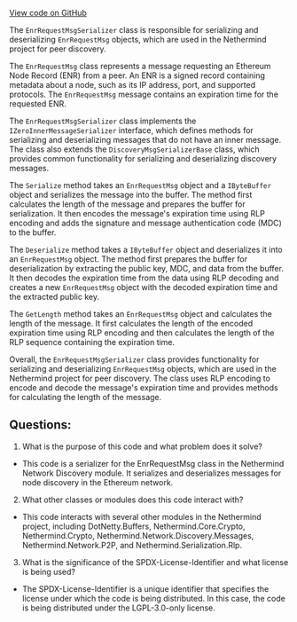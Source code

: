 [View code on GitHub](https://github.com/NethermindEth/nethermind/src/Nethermind/Nethermind.Network.Discovery/Serializers/EnrRequestMsgSerializer.cs)

The `EnrRequestMsgSerializer` class is responsible for serializing and deserializing `EnrRequestMsg` objects, which are used in the Nethermind project for peer discovery. 

The `EnrRequestMsg` class represents a message requesting an Ethereum Node Record (ENR) from a peer. An ENR is a signed record containing metadata about a node, such as its IP address, port, and supported protocols. The `EnrRequestMsg` message contains an expiration time for the requested ENR.

The `EnrRequestMsgSerializer` class implements the `IZeroInnerMessageSerializer` interface, which defines methods for serializing and deserializing messages that do not have an inner message. The class also extends the `DiscoveryMsgSerializerBase` class, which provides common functionality for serializing and deserializing discovery messages.

The `Serialize` method takes an `EnrRequestMsg` object and a `IByteBuffer` object and serializes the message into the buffer. The method first calculates the length of the message and prepares the buffer for serialization. It then encodes the message's expiration time using RLP encoding and adds the signature and message authentication code (MDC) to the buffer.

The `Deserialize` method takes a `IByteBuffer` object and deserializes it into an `EnrRequestMsg` object. The method first prepares the buffer for deserialization by extracting the public key, MDC, and data from the buffer. It then decodes the expiration time from the data using RLP decoding and creates a new `EnrRequestMsg` object with the decoded expiration time and the extracted public key.

The `GetLength` method takes an `EnrRequestMsg` object and calculates the length of the message. It first calculates the length of the encoded expiration time using RLP encoding and then calculates the length of the RLP sequence containing the expiration time.

Overall, the `EnrRequestMsgSerializer` class provides functionality for serializing and deserializing `EnrRequestMsg` objects, which are used in the Nethermind project for peer discovery. The class uses RLP encoding to encode and decode the message's expiration time and provides methods for calculating the length of the message.
## Questions: 
 1. What is the purpose of this code and what problem does it solve?
- This code is a serializer for the EnrRequestMsg class in the Nethermind Network Discovery module. It serializes and deserializes messages for node discovery in the Ethereum network.

2. What other classes or modules does this code interact with?
- This code interacts with several other modules in the Nethermind project, including DotNetty.Buffers, Nethermind.Core.Crypto, Nethermind.Crypto, Nethermind.Network.Discovery.Messages, Nethermind.Network.P2P, and Nethermind.Serialization.Rlp.

3. What is the significance of the SPDX-License-Identifier and what license is being used?
- The SPDX-License-Identifier is a unique identifier that specifies the license under which the code is being distributed. In this case, the code is being distributed under the LGPL-3.0-only license.